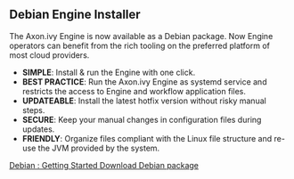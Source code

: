 ## Debian Engine Installer

The Axon.ivy Engine is now available as a Debian package. Now Engine operators can benefit from the rich tooling on the preferred platform of most cloud providers.

 * __SIMPLE__: Install & run the Engine with one click.
 * __BEST PRACTICE__: Run the Axon.ivy Engine as systemd service and restricts the access to Engine and workflow application files.
 * __UPDATEABLE__: Install the latest hotfix version without risky manual steps.
 * __SECURE__: Keep your manual changes in configuration files during updates.
 * __FRIENDLY__: Organize files compliant with the Linux file structure and re-use the JVM provided by the system.

<div class="short-links">
	<a href="${docBaseUrl}/engine-guide/getting-started/debian.html" target="_blank">
	  <i class="fas fa-plane-departure"></i> Debian : Getting Started
	</a>
	<a href="/permalink/latest/axonivy-engine.deb" target="_blank">
	  <i class="fas fa-download"></i> Download Debian package
	</a>
</div>
